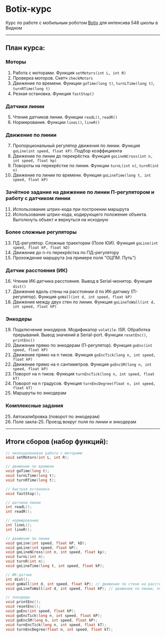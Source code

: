 # Botix-курс

Курс по работе с мобильным роботом [Botix](https://github.com/KiraFlux/Botix) для интенсива 548 школы в Видном

---

## План курса:

### Моторы
   
1. Работа с моторами. Функция `setMotors(int L, int R)`
2. Проверка моторов. Скетч `checkMotors`
3. Движение по времени. Функции `goTime(long t)`, `turnLTime(long t)`, `turnRTime(long t)`
4. Резкая остановка. Функция `fastStop()`

### Датчики линии
	
5. Чтение датчиков линии. Функции `readL()`, `readR()`
6. Нормирование. Функции `lineL()`, `lineR()`

### Движение по линии
	
7. Пропорциональный регулятор движения по линии. Функция `goLine(int speed, float kP)`. Подбор коэффициента
8. Движение по линии до перекрёстка. Функция `goLineNCross(int n, int speed, float kp)`
9. Повороты на перекрёстке по линии. Функции `turnL(int n)`, `turnR(int n)` 
10. Движение по линии по времени. Функция `goLineTime(long t, int speed, float kP)`

### Зачётное задание на движение по линии П-регулятором и работу с датчиком линии
	
11. Использование штрих-кода при построении маршрута
12. Использование штрих-кода, кодирующего положение объекта. Вытолкнуть объект и вернуться на исходную

### Более сложные регуляторы
	
13. ПД-регулятор. Сложные траектории (Поле ЮИ). Функция `goLine(int speed, float kP, float kD)`
14. Движение до n-го перекрёстка по ПД-регулятору
15. Прохождение маршрута (на примере поля "ОЦПМ. Путь")

### Датчик расстояния (ИК)
	
16. Чтение ИК-датчика расстояния. Вывод в Serial-монитор. Функция `dist()`
17. Движение вдоль стены на расстоянии d по ИК-датчику (П-регулятор). Функция `goWall(int d, int speed, float kP)`
18. Движение между двух стен по линии. Функция `goLineToWall(int d, int speed, float kP)`

### Энкодеры

19. Подключение энкодеров. Модификатор `volatile`. ISR. Обработка прерываний. Вывод значений в Serial-port. Функции `resetEnc()`, `printEnc()`
20. Движение прямо по энкодерам (П-регулятор). Функция `goEnc(int speed, float kP)`
21. Движение прямо на n тиков. Функция `goEncTick(long n, int speed, float kP)`
22. Движение прямо на n сантиметров. Функция `goEncSM(long n, int speed, float kP)`
23. Поворот на n тиков. Функция `turnEncTick(long n, int speed, float kT)`
24. Поворот на n градусов. Функция `turnEncDegree(float n, int speed, float kT)`
25. Маршруты по энкодерам

### Комплексные задания
	
25. Автокалибровка (поворот по энкодерам)
26. Поле закла-25. Проезд вокруг поля по линии и энкодерам

---

## Итоги сборов (набор функций):

```cpp
// низкоуровневая работа с моторами
void setMotors(int L, int R);

// движение по времени
void goTime(long t);
void turnLTime(long t);
void turnRTime(long t);

// быстрая остановка
void fastStop();

// датчики линии
int readL();
int readR();

// нормирование
int lineL();
int lineR();

// движение по линии
void goLine(int speed, float kP, kD);
void goLine(int speed, float kP);
void goLineNCross(int n, int speed, float kp);
void turnL(int n);
void turnR(int n);
void goLineTime(long t, int speed, float kP);

// ИК-датчик
int dist();
void goWall(int d, int speed, float kP); // движение по стене на расстоянии d
void goLineToWall(int d, int speed, float kP); // движение по линии, пока до препятствия >=d

// энкодеры
void printEnc();
void resetEnc();
void goEnc(int speed, float kP);
void goEncTick(long n, int speed, float kP);
void goEncSM(long n, int speed, float kP);
void turnEncTick(long n, int speed, float kT);
void turnEncDegree(float n, int speed, float kT);
```
